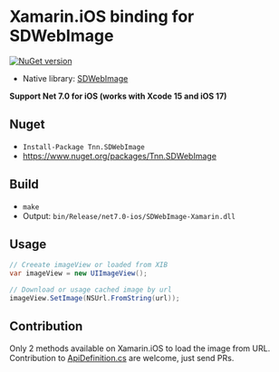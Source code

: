 # Xamarin.iOS binding for SDWebImage

[![NuGet version](https://badge.fury.io/nu/Tnn.SDWebImage.svg)](https://badge.fury.io/nu/Tnn.SDWebImage)

- Native library: [SDWebImage](https://github.com/SDWebImage/SDWebImage)

**Support Net 7.0 for iOS (works with Xcode 15 and iOS 17)**

## Nuget

* `Install-Package Tnn.SDWebImage`
* <https://www.nuget.org/packages/Tnn.SDWebImage>

## Build

* `make`
* Output: `bin/Release/net7.0-ios/SDWebImage-Xamarin.dll`

## Usage

```csharp
// Creeate imageView or loaded from XIB
var imageView = new UIImageView();

// Download or usage cached image by url
imageView.SetImage(NSUrl.FromString(url));
```

## Contribution

Only 2 methods available on Xamarin.iOS to load the image from URL. Contribution to [ApiDefinition.cs](ApiDefinition.cs) are welcome, just send PRs.